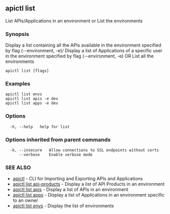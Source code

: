 ## apictl list

List APIs/Applications in an environment or List the environments

### Synopsis

Display a list containing all the APIs available in the environment specified by flag (--environment, -e)/
Display a list of Applications of a specific user in the environment specified by flag (--environment, -e)
OR
List all the environments

```
apictl list [flags]
```

### Examples

```
apictl list envs
apictl list apis -e dev
apictl list apps -e dev
```

### Options

```
  -h, --help   help for list
```

### Options inherited from parent commands

```
  -k, --insecure   Allow connections to SSL endpoints without certs
      --verbose    Enable verbose mode
```

### SEE ALSO

* [apictl](apictl.md)	 - CLI for Importing and Exporting APIs and Applications
* [apictl list api-products](apictl_list_api-products.md)	 - Display a list of API Products in an environment
* [apictl list apis](apictl_list_apis.md)	 - Display a list of APIs in an environment
* [apictl list apps](apictl_list_apps.md)	 - Display a list of Applications in an environment specific to an owner
* [apictl list envs](apictl_list_envs.md)	 - Display the list of environments

